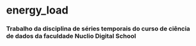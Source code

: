 # energy_load

### Trabalho da disciplina de séries temporais do curso de ciência de dados da faculdade Nuclio Digital School
